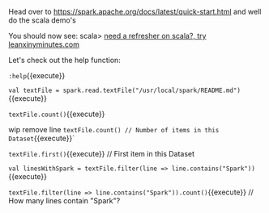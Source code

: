 Head over to 
https://spark.apache.org/docs/latest/quick-start.html
and well do the scala demo's

You should now see: scala>
[need a refresher on scala?, try leanxinyminutes.com](https://learnxinyminutes.com/docs/scala/)

Let's check out the help function:

`:help`{{execute}}

`val textFile = spark.read.textFile("/usr/local/spark/README.md")`{{execute}}

`textFile.count()`{{execute}}

wip remove line `textFile.count() // Number of items in this Dataset`{{execute}}`

`textFile.first()`{{execute}} // First item in this Dataset

`val linesWithSpark = textFile.filter(line => line.contains("Spark"))`{{execute}}

`textFile.filter(line => line.contains("Spark")).count()`{{execute}} // How many lines contain "Spark"?
